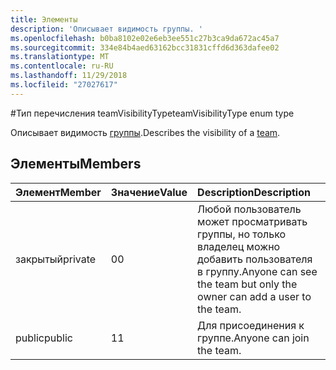 ```yaml
---
title: Элементы
description: 'Описывает видимость группы. '
ms.openlocfilehash: b0ba8102e02e6eb3ee551c27b3ca9da672ac45a7
ms.sourcegitcommit: 334e84b4aed63162bcc31831cffd6d363dafee02
ms.translationtype: MT
ms.contentlocale: ru-RU
ms.lasthandoff: 11/29/2018
ms.locfileid: "27027617"
---
```

#<a name="teamvisibilitytype-enum-type"></a><span data-ttu-id="ba6d7-103">Тип перечисления teamVisibilityType</span><span class="sxs-lookup"><span data-stu-id="ba6d7-103">teamVisibilityType enum type</span></span>



<span data-ttu-id="ba6d7-104">Описывает видимость [группы](../resources/team.md).</span><span class="sxs-lookup"><span data-stu-id="ba6d7-104">Describes the visibility of a [team](../resources/team.md).</span></span> 

## <a name="members"></a><span data-ttu-id="ba6d7-105">Элементы</span><span class="sxs-lookup"><span data-stu-id="ba6d7-105">Members</span></span>

| <span data-ttu-id="ba6d7-106">Элемент</span><span class="sxs-lookup"><span data-stu-id="ba6d7-106">Member</span></span> | <span data-ttu-id="ba6d7-107">Значение</span><span class="sxs-lookup"><span data-stu-id="ba6d7-107">Value</span></span>| <span data-ttu-id="ba6d7-108">Description</span><span class="sxs-lookup"><span data-stu-id="ba6d7-108">Description</span></span> |
|:---------------|:--------|:----------|
|<span data-ttu-id="ba6d7-109">закрытый</span><span class="sxs-lookup"><span data-stu-id="ba6d7-109">private</span></span>|<span data-ttu-id="ba6d7-110">0</span><span class="sxs-lookup"><span data-stu-id="ba6d7-110">0</span></span>|<span data-ttu-id="ba6d7-111">Любой пользователь может просматривать группы, но только владелец можно добавить пользователя в группу.</span><span class="sxs-lookup"><span data-stu-id="ba6d7-111">Anyone can see the team but only the owner can add a user to the team.</span></span>|
|<span data-ttu-id="ba6d7-112">public</span><span class="sxs-lookup"><span data-stu-id="ba6d7-112">public</span></span>|<span data-ttu-id="ba6d7-113">1</span><span class="sxs-lookup"><span data-stu-id="ba6d7-113">1</span></span>|<span data-ttu-id="ba6d7-114">Для присоединения к группе.</span><span class="sxs-lookup"><span data-stu-id="ba6d7-114">Anyone can join the team.</span></span>|
